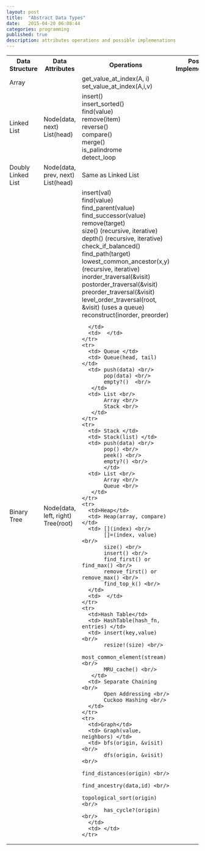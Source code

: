 ```yaml
---
layout: post
title:  "Abstract Data Types"
date:   2015-04-20 06:08:44
categories: programming
published: true
description: attributes operations and possible implemenations
---
```


  <table class="responsive-table striped">
    <tr>
      <th> Data Structure </th>
      <th> Data Attributes </th>
      <th> Operations </th>
      <th> Possible Implementations </th>
    </tr>
    <tr>
      <td> Array </td>
      <td> </td>
      <td> get_value_at_index(A, i) <br/>
           set_value_at_index(A,i,v) <br/>
      </td>
      <td>  </td>
    </tr>
    <tr>
      <td> Linked List </td>
      <td> Node(data, next) <br/>
           List(head) <br/>
      </td>
      <td> insert() <br/>
           insert_sorted() <br/>
           find(value) <br/>
           remove(item) <br/>
           reverse() <br/>
           compare() <br/>
           merge()  <br/>
           is_palindrome <br/>
           detect_loop <br/>
      </td>
      <td> </td>
    </tr>
    <tr>
      <td> Doubly Linked List </td>
      <td> Node(data, prev, next) <br/>
           List(head) <br/>
      </td>
      <td> Same as Linked List <br/>
      </td>
      <td> </td>
    </tr>
      <td>Binary Tree</td>
      <td> Node(data, left, right) <br/>
           Tree(root) <br/>
      </td>  
      <td> insert(val) <br/>
           find(value) <br/>
           find_parent(value) <br/>
           find_successor(value) <br/>
           remove(target) <br/>
           size() (recursive, iterative) <br/>
           depth() (recursive, iterative) <br/>
           check_if_balanced() <br/>
           find_path(target) <br/>
           lowest_common_ancestor(x,y) (recursive, iterative) <br/>
           inorder_traversal(&visit) <br/>
           postorder_traversal(&visit) <br/>
           preorder_traversal(&visit) <br/>
           level_order_traversal(root, &visit) (uses a queue)<br/>
           reconstruct(inorder, preorder) <br/>

      </td>
      <td>  </td>
    </tr>
    <tr>
      <td> Queue </td>
      <td> Queue(head, tail)</td>
      <td> push(data) <br/>
           pop(data) <br/>
           empty?()  <br/>
       </td>
      <td> List <br/>
           Array <br/>
           Stack <br/>
       </td>
    </tr>
    <tr>
      <td> Stack </td>
      <td> Stack(list) </td>
      <td> push(data) <br/>
           pop() <br/>
           peek() <br/>
           empty?() <br/>
           </td>
      <td> List <br/>
           Array <br/>
           Queue <br/>
       </td>
    </tr>
    <tr>
      <td>Heap</td>
      <td> Heap(array, compare) </td>
      <td> [](index) <br/>
           []=(index, value) <br/> 
           size() <br/>
           insert() <br/>
           find_first() or find_max() <br/>
           remove_first() or remove_max() <br/>
           find_top_k() <br/>
      </td>
      <td>  </td>
    </tr>
    <tr>
      <td>Hash Table</td>
      <td> HashTable(hash_fn, entries) </td>
      <td> insert(key,value) <br/>
           resize!(size) <br/>
           most_common_element(stream) <br/>
           MRU_cache() <br/>
       </td>
      <td> Separate Chaining <br/>
           Open Addressing <br/>
           Cuckoo Hashing <br/>
      </td>   
    </tr>
    <tr>
      <td>Graph</td>
      <td> Graph(value, neighbors) </td>
      <td> bfs(origin, &visit) <br/>
           dfs(origin, &visit) <br/>
           find_distances(origin) <br/> 
           find_ancestry(data,id) <br/> 
           topological_sort(origin) <br/>
           has_cycle?(origin) <br/>
      </td>
      <td> </td>   
    </tr>
  </table>
